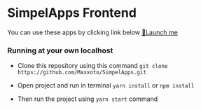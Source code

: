 # SimpelApps Frontend

You can use these apps by clicking link below
[:rocket:Launch me](https://simpelapps-admin.vercel.app)

### Running at your own localhost

- Clone this repository using this command
  `git clone https://github.com/Maxxoto/SimpelApps.git`

- Open project and run in terminal `yarn install` or `npm install`
- Then run the project using `yarn start` command
